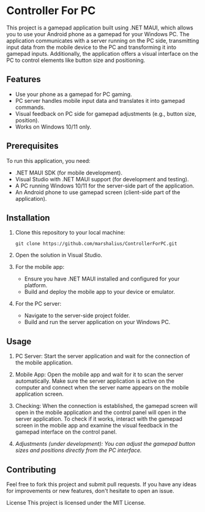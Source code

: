 # Controller For PC

This project is a gamepad application built using .NET MAUI, which allows you to use your Android phone as a gamepad for your Windows PC. The application communicates with a server running on the PC side, transmitting input data from the mobile device to the PC and transforming it into gamepad inputs. Additionally, the application offers a visual interface on the PC to control elements like button size and positioning.

## Features
- Use your phone as a gamepad for PC gaming.
- PC server handles mobile input data and translates it into gamepad commands.
- Visual feedback on PC side for gamepad adjustments (e.g., button size, position).
- Works on Windows 10/11 only.

## Prerequisites
To run this application, you need:

- .NET MAUI SDK (for mobile development).
- Visual Studio with .NET MAUI support (for development and testing).
- A PC running Windows 10/11 for the server-side part of the application.
- An Android phone to use gamepad screen (client-side part of the application).

## Installation
1. Clone this repository to your local machine:
   ```
   git clone https://github.com/marshalius/ControllerForPC.git
   ```
3. Open the solution in Visual Studio.

4. For the mobile app:
   - Ensure you have .NET MAUI installed and configured for your platform.
   - Build and deploy the mobile app to your device or emulator.

5. For the PC server:
   - Navigate to the server-side project folder.
   - Build and run the server application on your Windows PC.

## Usage
1. PC Server: Start the server application and wait for the connection of the mobile application.

2. Mobile App: Open the mobile app and wait for it to scan the server automatically. Make sure the server application is active on the computer and connect when the server name appears on the mobile application screen.
3. Checking: When the connection is established, the gamepad screen will open in the mobile application and the control panel will open in the server application. To check if it works, interact with the gamepad screen in the mobile app and examine the visual feedback in the gamepad interface on the control panel.

4. *Adjustments (under development): You can adjust the gamepad button sizes and positions directly from the PC interface.*

## Contributing
Feel free to fork this project and submit pull requests. If you have any ideas for improvements or new features, don't hesitate to open an issue.

License
This project is licensed under the MIT License.
